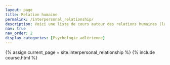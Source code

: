 ```yaml
---
layout: page
title: Relation humaine
permalink: /interpersonal_relationship/
description: Voici une liste de cours autour des relations humaines (la psychologie, les sciences de la communication et la sociologie) !
nav: true
nav_order: 2
display_categories: [Psychologie adlérienne]
---
```


<!-- pages/interpersonal_relationship.md -->
{% assign current_page = site.interpersonal_relationship %}
{% include course.html %}
